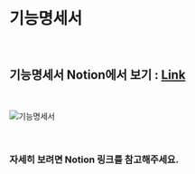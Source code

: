 # 기능명세서

<br>

## 기능명세서 Notion에서 보기 : [Link](https://western-tin-33b.notion.site/f58a5cef828d455ea33d6c351fcaf84d?v=79c7659073ea423cb6a25d902feb4011)

<br>

![기능명세서](https://user-images.githubusercontent.com/55949647/154216066-fb1bbabd-9d29-48e6-baf4-f8b5b4185d05.png)

<br>

### 자세히 보려면 Notion 링크를 참고해주세요.